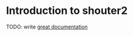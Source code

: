 # Introduction to shouter2

TODO: write [great documentation](http://jacobian.org/writing/what-to-write/)
